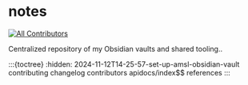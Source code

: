 # notes

[![All Contributors](https://img.shields.io/github/all-contributors/blakeNaccarato/notes?color=ee8449&style=flat-square)](contributors)

Centralized repository of my Obsidian vaults and shared tooling..

:::{toctree}
:hidden:
2024-11-12T14-25-57-set-up-amsl-obsidian-vault
contributing
changelog
contributors
apidocs/index$$
references
:::
